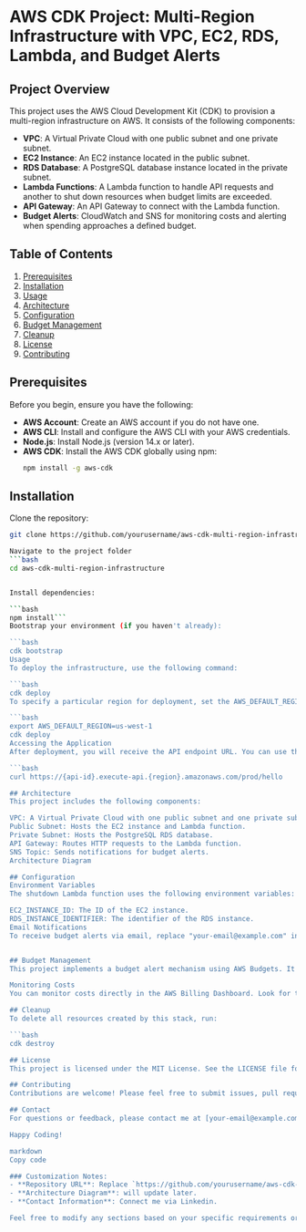 # AWS CDK Project: Multi-Region Infrastructure with VPC, EC2, RDS, Lambda, and Budget Alerts

## Project Overview

This project uses the AWS Cloud Development Kit (CDK) to provision a multi-region infrastructure on AWS. It consists of the following components:

- **VPC**: A Virtual Private Cloud with one public subnet and one private subnet.
- **EC2 Instance**: An EC2 instance located in the public subnet.
- **RDS Database**: A PostgreSQL database instance located in the private subnet.
- **Lambda Functions**: A Lambda function to handle API requests and another to shut down resources when budget limits are exceeded.
- **API Gateway**: An API Gateway to connect with the Lambda function.
- **Budget Alerts**: CloudWatch and SNS for monitoring costs and alerting when spending approaches a defined budget.

## Table of Contents

1. [Prerequisites](#prerequisites)
2. [Installation](#installation)
3. [Usage](#usage)
4. [Architecture](#architecture)
5. [Configuration](#configuration)
6. [Budget Management](#budget-management)
7. [Cleanup](#cleanup)
8. [License](#license)
9. [Contributing](#contributing)

## Prerequisites

Before you begin, ensure you have the following:

- **AWS Account**: Create an AWS account if you do not have one.
- **AWS CLI**: Install and configure the AWS CLI with your AWS credentials.
- **Node.js**: Install Node.js (version 14.x or later).
- **AWS CDK**: Install the AWS CDK globally using npm:
  ```bash
  npm install -g aws-cdk

## Installation

Clone the repository:
  
  ```bash
git clone https://github.com/yourusername/aws-cdk-multi-region-infrastructure.git

Navigate to the project folder
  ```bash
cd aws-cdk-multi-region-infrastructure


Install dependencies:

  ```bash
npm install```
Bootstrap your environment (if you haven't already):

  ```bash
cdk bootstrap
Usage
To deploy the infrastructure, use the following command:

  ```bash
cdk deploy
To specify a particular region for deployment, set the AWS_DEFAULT_REGION environment variable:

  ```bash
export AWS_DEFAULT_REGION=us-west-1
cdk deploy
Accessing the Application
After deployment, you will receive the API endpoint URL. You can use this URL to send GET requests to the API:

  ```bash
curl https://{api-id}.execute-api.{region}.amazonaws.com/prod/hello

## Architecture
This project includes the following components:

VPC: A Virtual Private Cloud with one public subnet and one private subnet.
Public Subnet: Hosts the EC2 instance and Lambda function.
Private Subnet: Hosts the PostgreSQL RDS database.
API Gateway: Routes HTTP requests to the Lambda function.
SNS Topic: Sends notifications for budget alerts.
Architecture Diagram

## Configuration
Environment Variables
The shutdown Lambda function uses the following environment variables:

EC2_INSTANCE_ID: The ID of the EC2 instance.
RDS_INSTANCE_IDENTIFIER: The identifier of the RDS instance.
Email Notifications
To receive budget alerts via email, replace "your-email@example.com" in the MultistackStack.java file with your actual email address.


## Budget Management
This project implements a budget alert mechanism using AWS Budgets. It will notify you when your daily spending reaches 90% of the defined budget (£10). If the budget limit is exceeded, a Lambda function will be triggered to shut down both the EC2 instance and the RDS database.

Monitoring Costs
You can monitor costs directly in the AWS Billing Dashboard. Look for the budgets you’ve created to get insights on your spending.

## Cleanup
To delete all resources created by this stack, run:

  ```bash
cdk destroy

## License
This project is licensed under the MIT License. See the LICENSE file for details.

## Contributing
Contributions are welcome! Please feel free to submit issues, pull requests, or suggestions.

## Contact
For questions or feedback, please contact me at [your-email@example.com].

Happy Coding!

markdown
Copy code

### Customization Notes:
- **Repository URL**: Replace `https://github.com/yourusername/aws-cdk-multi-region-infrastructure.git` with your actual repository URL.
- **Architecture Diagram**: will update later.
- **Contact Information**: Connect me via Linkedin.

Feel free to modify any sections based on your specific requirements or preferences!



